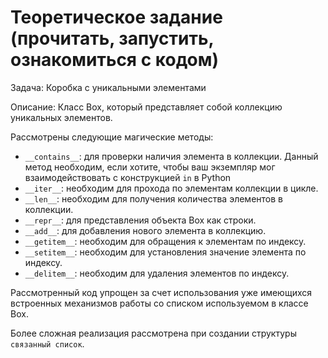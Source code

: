 # Теоретическое задание (прочитать, запустить, ознакомиться с кодом)

Задача: Коробка с уникальными элементами

Описание: Класс Box, который представляет собой коллекцию уникальных элементов. 

Рассмотрены следующие магические методы:

* `__contains__`: для проверки наличия элемента в коллекции. Данный метод необходим, если хотите, чтобы ваш экземпляр мог
взаимодействовать с конструкцией `in` в Python
* `__iter__`: необходим для прохода по элементам коллекции в цикле.
* `__len__`: необходим для получения количества элементов в коллекции.
* `__repr__`: для представления объекта Box как строки.
* `__add__`: для добавления нового элемента в коллекцию.
* `__getitem__`: необходим для обращения к элементам по индексу.
* `__setitem__`: необходим для установления значение элемента по индексу.
* `__delitem__`: необходим для удаления элементов по индексу.

Рассмотренный код упрощен за счет использования уже имеющихся встроенных механизмов работы со списком используемом в классе Box.

Более сложная реализация рассмотрена при создании структуры `связанный список`.

